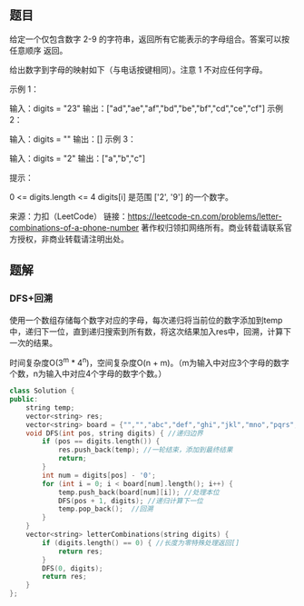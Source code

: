 ## 题目

给定一个仅包含数字 2-9 的字符串，返回所有它能表示的字母组合。答案可以按 任意顺序 返回。

给出数字到字母的映射如下（与电话按键相同）。注意 1 不对应任何字母。



 

示例 1：

输入：digits = "23"
输出：["ad","ae","af","bd","be","bf","cd","ce","cf"]
示例 2：

输入：digits = ""
输出：[]
示例 3：

输入：digits = "2"
输出：["a","b","c"]


提示：

0 <= digits.length <= 4
digits[i] 是范围 ['2', '9'] 的一个数字。

来源：力扣（LeetCode）
链接：https://leetcode-cn.com/problems/letter-combinations-of-a-phone-number
著作权归领扣网络所有。商业转载请联系官方授权，非商业转载请注明出处。

## 题解

### DFS+回溯

使用一个数组存储每个数字对应的字母，每次递归将当前位的数字添加到temp中，递归下一位，直到递归搜索到所有数，将这次结果加入res中，回溯，计算下一次的结果。

时间复杂度O(3<sup>m</sup> * 4<sup>n</sup>)，空间复杂度O(n + m)。（m为输入中对应3个字母的数字个数，n为输入中对应4个字母的数字个数。）

```c++
class Solution {
public:
    string temp;
    vector<string> res;
    vector<string> board = {"","","abc","def","ghi","jkl","mno","pqrs","tuv","wxyz"};
    void DFS(int pos, string digits) { //递归边界
        if (pos == digits.length()) {
            res.push_back(temp); //一轮结束，添加到最终结果
            return;
        }
        int num = digits[pos] - '0';
        for (int i = 0; i < board[num].length(); i++) {
            temp.push_back(board[num][i]); //处理本位
            DFS(pos + 1, digits); //递归计算下一位
            temp.pop_back();  //回溯
        }
    }
    vector<string> letterCombinations(string digits) {
        if (digits.length() == 0) { //长度为零特殊处理返回[]
            return res;
        }
        DFS(0, digits);
        return res;
    }
};
```

